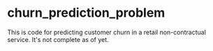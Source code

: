 # churn_prediction_problem
This is code for predicting customer churn in a retail non-contractual service. It's not complete as of yet.
